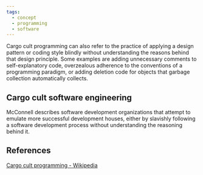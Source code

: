 ```yaml
---
tags:
  - concept
  - programming
  - software
---
```

Cargo cult programming can also refer to the practice of applying a design pattern or coding style blindly without understanding the reasons behind that design principle. Some examples are adding unnecessary comments to self-explanatory code, overzealous adherence to the conventions of a programming paradigm, or adding deletion code for objects that garbage collection automatically collects.

## Cargo cult software engineering
McConnell describes software development organizations that attempt to emulate more successful development houses, either by slavishly following a software development process without understanding the reasoning behind it.


## References
[Cargo cult programming - Wikipedia](https://en.wikipedia.org/wiki/Cargo_cult_programming)